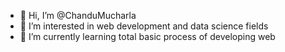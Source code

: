 - 👋 Hi, I’m @ChanduMucharla
- 👀 I’m interested in web development and data science fields
- 🌱 I’m currently learning total basic process of developing web 
<!---
ChanduMucharla/ChanduMucharla is a ✨ special ✨ repository because its `README.md` (this file) appears on your GitHub profile.
You can click the Preview link to take a look at your changes.
--->
